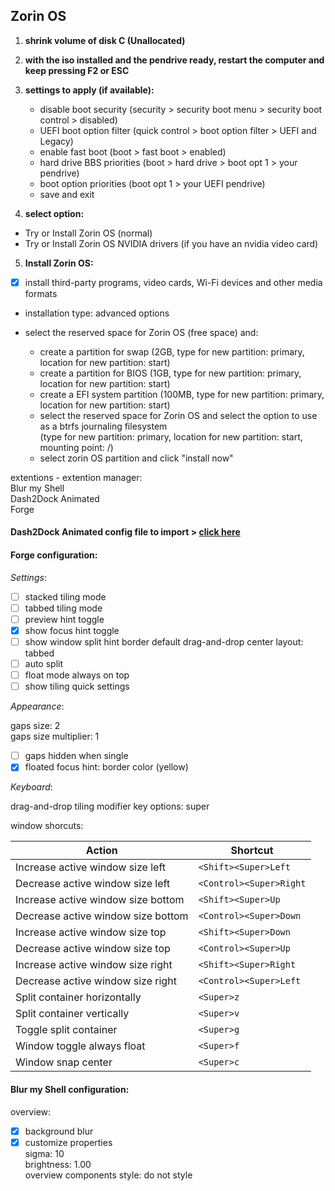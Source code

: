 ## Zorin OS

1. **shrink volume of disk C (Unallocated)**

2. **with the iso installed and the pendrive ready, restart the computer and keep pressing F2 or ESC**

3. **settings to apply (if available):**

    - disable boot security (security > security boot menu > security boot control > disabled)
    - UEFI boot option filter (quick control > boot option filter > UEFI and Legacy)
    - enable fast boot (boot > fast boot > enabled)
    - hard drive BBS priorities (boot > hard drive > boot opt 1 > your pendrive)
    - boot option priorities (boot opt 1 > your UEFI pendrive)
    - save and exit

4. **select option:**

- Try or Install Zorin OS (normal)
- Try or Install Zorin OS NVIDIA drivers (if you have an nvidia video card)

5. **Install Zorin OS:**

- [x] install third-party programs, video cards, Wi-Fi devices and other media formats

- installation type: advanced options

- select the reserved space for Zorin OS (free space) and:

  - create a partition for swap (2GB, type for new partition: primary, location for new partition: start)
  - create a partition for BIOS (1GB, type for new partition: primary, location for new partition: start)
  - create a EFI system partition (100MB, type for new partition: primary, location for new partition: start)
  - select the reserved space for Zorin OS and select the option to use as a btrfs journaling filesystem  
    (type for new partition: primary, location for new partition: start, mounting point: /)
  - select zorin OS partition and click "install now"

extentions - extention manager:  
Blur my Shell  
Dash2Dock Animated  
Forge

#### Dash2Dock Animated config file to import > [click here](theme.json)  

#### Forge configuration:

_Settings_:

- [ ] stacked tiling mode
- [ ] tabbed tiling mode
- [ ] preview hint toggle
- [x] show focus hint toggle
- [ ] show window split hint border
default drag-and-drop center layout: tabbed
- [ ] auto split
- [ ] float mode always on top
- [ ] show tiling quick settings

_Appearance_:

gaps size: 2  
gaps size multiplier: 1  
- [ ] gaps hidden when single
- [x] floated focus hint: border color (yellow)

_Keyboard_:

drag-and-drop tiling modifier key options: super

window shorcuts:

| Action | Shortcut |
| --- | --- |
| Increase active window size left | `<Shift><Super>Left` |
| Decrease active window size left | `<Control><Super>Right` |
| Increase active window size bottom | `<Shift><Super>Up` |
| Decrease active window size bottom | `<Control><Super>Down` |
| Increase active window size top | `<Shift><Super>Down` |
| Decrease active window size top | `<Control><Super>Up ` |
| Increase active window size right | `<Shift><Super>Right` |
| Decrease active window size right | `<Control><Super>Left` |
| Split container horizontally | `<Super>z` |
| Split container vertically | `<Super>v` |
| Toggle split container | `<Super>g` |
| Window toggle always float | `<Super>f` |
| Window snap center | `<Super>c` |

#### Blur my Shell configuration:

overview:

- [x] background blur
- [x] customize properties  
sigma: 10  
brightness: 1.00  
overview components style: do not style
